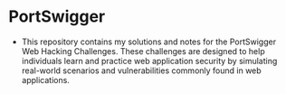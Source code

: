 # PortSwigger
- This repository contains my solutions and notes for the PortSwigger Web Hacking Challenges. These challenges are designed to help individuals learn and practice web application security by simulating real-world scenarios and vulnerabilities commonly found in web applications.
